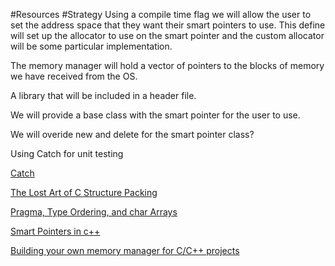 #Resources
#Strategy
Using a compile time flag we will allow the user to set the address space that they want their smart pointers to use. This define will set up the allocator to use on the smart pointer and the custom allocator will be some particular implementation.

The memory manager will hold a vector of pointers to the blocks of memory we have received from the OS.

A library that will be included in a header file. 

We will provide a base class with the smart pointer for the user to use.

We will overide new and delete for the smart pointer class?

Using Catch for unit testing

[Catch](https://github.com/philsquared/Catch)

[The Lost Art of C Structure Packing](http://www.catb.org/esr/structure-packing/#_bitfields)

[Pragma, Type Ordering, and char Arrays](http://stackoverflow.com/questions/4301759/disable-structure-padding-in-c-without-using-pragma)

[Smart Pointers in c++](https://msdn.microsoft.com/en-us/library/hh279674.aspx)

[Building your own memory manager for C/C++ projects](https://www6.software.ibm.com/developerworks/education/au-memorymanager/au-memorymanager-pdf.pdf)
